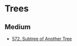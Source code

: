 # Trees

## Medium

* [572. Subtree of Another Tree](https://leetcode.com/problems/subtree-of-another-tree/)

